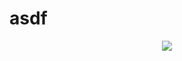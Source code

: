# asdf


<p align="center">
<!--   <a href="https://skillicons.dev"> -->
    <img src="https://skillicons.dev/icons?i=c,cpp,py,pytorch,tensorflow,docker,git,html,css,tailwind,js,nodejs,mongodb,postgres" />
<!--     <img width="30em" src="https://skillicons.dev/icons?i=c" alt="c" /> -->
<!--   </a> -->
</p>
